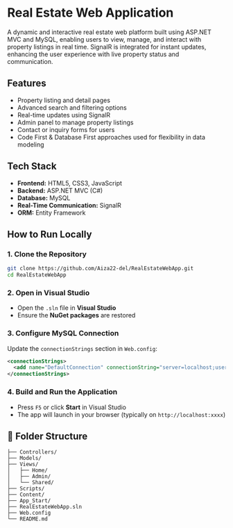 # Real Estate Web Application

A dynamic and interactive real estate web platform built using ASP.NET MVC and MySQL, enabling users to view, manage, and interact with property listings in real time. SignalR is integrated for instant updates, enhancing the user experience with live property status and communication.

## Features

- Property listing and detail pages
- Advanced search and filtering options
- Real-time updates using SignalR
- Admin panel to manage property listings
- Contact or inquiry forms for users
- Code First & Database First approaches used for flexibility in data modeling

## Tech Stack

- **Frontend:** HTML5, CSS3, JavaScript
- **Backend:** ASP.NET MVC (C#)
- **Database:** MySQL
- **Real-Time Communication:** SignalR
- **ORM:** Entity Framework

## How to Run Locally

### 1. Clone the Repository

```bash
git clone https://github.com/Aiza22-del/RealEstateWebApp.git
cd RealEstateWebApp
````

### 2. Open in Visual Studio

* Open the `.sln` file in **Visual Studio**
* Ensure the **NuGet packages** are restored

### 3. Configure MySQL Connection

Update the `connectionStrings` section in `Web.config`:

```xml
<connectionStrings>
  <add name="DefaultConnection" connectionString="server=localhost;user id=root;password=yourpassword;database=realestate_db;" providerName="MySql.Data.MySqlClient"/>
</connectionStrings>
```

### 4. Build and Run the Application

* Press `F5` or click **Start** in Visual Studio
* The app will launch in your browser (typically on `http://localhost:xxxx`)

## 📂 Folder Structure

```
├── Controllers/
├── Models/
├── Views/
│   ├── Home/
│   ├── Admin/
│   └── Shared/
├── Scripts/
├── Content/
├── App_Start/
├── RealEstateWebApp.sln
├── Web.config
└── README.md
```
